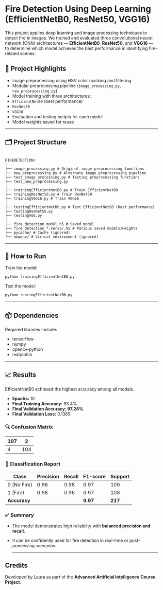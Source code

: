 # Fire Detection Using Deep Learning (EfficientNetB0, ResNet50, VGG16)

This project applies deep learning and image processing techniques to detect fire in images. We trained and evaluated three convolutional neural network (CNN) architectures — **EfficientNetB0**, **ResNet50**, and **VGG16** — to determine which model achieves the best performance in identifying fire-related scenes.

## 🚀 Project Highlights

-  Image preprocessing using HSV color masking and filtering
-  Modular preprocessing pipeline (`image_processing.py`, `new_preprocessing.py`)
-  Model training with three architectures:
  - `EfficientNetB0` (best performance)
  - `ResNet50`
  - `VGG16`
-  Evaluation and testing scripts for each model
-  Model weights saved for reuse

---

## 🗂️ Project Structure
```

FIREDETECTION/
│
├── image_processing.py # Original image preprocessing functions
├── new_preprocessing.py # Alternate image preprocessing pipeline
├── test_image_processing.py # Testing preprocessing functions
├── test_new_preprocessing.py
│
├── trainingEfficientNetB0.py # Train EfficientNetB0
├── trainingResNet50.py # Train ResNet50
├── trainingVGG16.py # Train VGG16
│
├── testingEfficientNetB0.py # Test EfficientNetB0 (best performance)
├── testingResNet50.py
├── testingVGG.py
│
├── fire_detection_model.h5 # Saved model
├── fire_detection_*.keras/.h5 # Various saved models/weights
├── pycache/ # Cache (ignored)
└── newenv/ # Virtual environment (ignored)
```
---

## 🧪 How to Run

Train the model:
```bash
python trainingEfficientNetB0.py
```
Test the model:
```bash
python testingEfficientNetB0.py
```
---

## 📦 Dependencies

Required libraries include:
- tensorflow
- numpy
- opencv-python
- matplotlib
  
---

## 📈 Results
EfficientNetB0 achieved the highest accuracy among all models.

- **Epochs:** 10  
- **Final Training Accuracy:** 93.4%  
- **Final Validation Accuracy:** **97.24%**  
- **Final Validation Loss:** 0.1365

### 🔍 Confusion Matrix

| 107        | 2 | 
|--------------|-----------|
| 4  | 104      | 

### 🧾 Classification Report

| Class        | Precision | Recall | F1-score | Support |
|--------------|-----------|--------|----------|---------|
| 0 (No Fire)  | 0.96      | 0.98   | 0.97     | 109     |
| 1 (Fire)     | 0.98      | 0.96   | 0.97     | 108     |
| **Accuracy** |           |        | **0.97** | **217** |

### ✅ Summary

- The model demonstrates high reliability with **balanced precision and recall**.
- It can be confidently used for fire detection in real-time or post-processing scenarios.
  
  ---

## Credits
Developed by Laura as part of the **Advanced Artificial Intelligence Course Project**.
  
